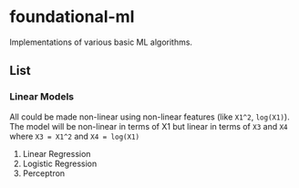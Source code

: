 # foundational-ml
Implementations of various basic ML algorithms.

## List
### Linear Models
All could be made non-linear using non-linear features (like `X1^2`, `log(X1)`). The model will be non-linear in terms of 
X1 but linear in terms of `X3` and `X4` where `X3 = X1^2` and `X4 = log(X1)`
1. Linear Regression
2. Logistic Regression
3. Perceptron